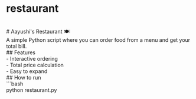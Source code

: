 # restaurant 
<br>
# Aayushi's Restaurant 🍽️
<br>
A simple Python script where you can order food from a menu and get your total bill.
<br>
## Features
<br>
- Interactive ordering
<br>
- Total price calculation
<br>
- Easy to expand
<br>
## How to run
<br>
```bash
<br>
python restaurant.py

